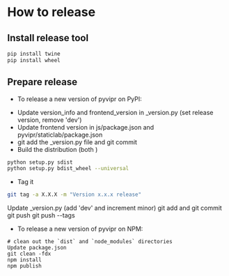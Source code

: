 # How to release

## Install release tool

```bash
pip install twine
pip install wheel
```

## Prepare release

- To release a new version of pyvipr on PyPI:

* Update version_info and frontend_version in _version.py (set release version, remove 'dev')
* Update frontend version in js/package.json and pyvipr/staticlab/package.json
* git add the _version.py file and git commit
* Build the distribution (both )

```bash
python setup.py sdist
python setup.py bdist_wheel --universal
```

* Tag it

```bash
git tag -a X.X.X -m "Version x.x.x release"
```

Update _version.py (add 'dev' and increment minor)
git add and git commit
git push
git push --tags

- To release a new version of pyvipr on NPM:

```
# clean out the `dist` and `node_modules` directories
Update package.json
git clean -fdx
npm install
npm publish
```